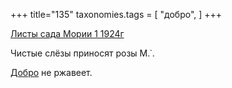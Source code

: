 +++
title="135"
taxonomies.tags = [
 "добро",
]
+++

[Листы сада Мории 1 1924г](/agni/1924)

Чистые слёзы приносят розы М.˙.   

[Добро](/tags/добро) не ржавеет.   


